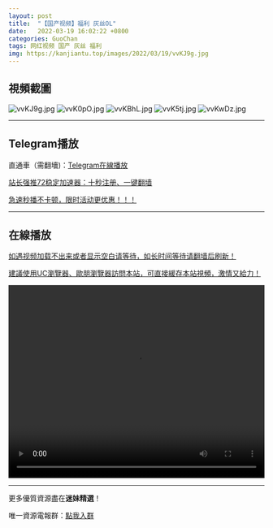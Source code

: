 ```yaml
---
layout: post
title:  "【国产视频】福利 灰丝OL"
date:   2022-03-19 16:02:22 +0800
categories: GuoChan
tags: 网红视频 国产 灰丝 福利
img: https://kanjiantu.top/images/2022/03/19/vvKJ9g.jpg
---
```



## 視頻截圖

![vvKJ9g.jpg](https://kanjiantu.top/images/2022/03/19/vvKJ9g.jpg)
![vvK0pO.jpg](https://kanjiantu.top/images/2022/03/19/vvK0pO.jpg)
![vvKBhL.jpg](https://kanjiantu.top/images/2022/03/19/vvKBhL.jpg)
![vvK5tj.jpg](https://kanjiantu.top/images/2022/03/19/vvK5tj.jpg)
![vvKwDz.jpg](https://kanjiantu.top/images/2022/03/19/vvKwDz.jpg)

* * *
## Telegram播放

直通車（需翻墻)：[Telegram在線播放](https://t.me/mimeijingxuan/215)

<u>站长强推72稳定加速器：[十秒注册、一键翻墙](https://www.mimei.blog/skip/vpn.html) </u>


<u>急速秒播不卡顿，限时活动更优惠！！！</u>
* * *
## 在線播放
<u>如遇视频加载不出来或者显示空白请等待，如长时间等待请翻墙后刷新！</u>

<u>建議使用UC瀏覽器、歐朋瀏覽器訪問本站，可直接緩存本站視頻，激情又給力！</u>
<center><video src="https://cdn.publer.io/uploads/videos/6247f8a1db2797357edec84a/6269b21062bffe8cfb262eb80fb0dbb7.mp4" width="100%" height="380px" controls="controls"></video></center>


* * *
更多優質資源盡在**迷妹精選**！

唯一資源電報群：[點我入群](https://t.me/mimeijingxuan)


